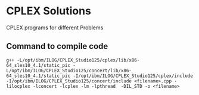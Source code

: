 CPLEX Solutions
===================

CPLEX programs for different Problems

Command to compile code
-----------------------
````
g++ -L/opt/ibm/ILOG/CPLEX_Studio125/cplex/lib/x86-64_sles10_4.1/static_pic -L/opt/ibm/ILOG/CPLEX_Studio125/concert/lib/x86-64_sles10_4.1/static_pic -I/opt/ibm/ILOG/CPLEX_Studio125/cplex/include -I/opt/ibm/ILOG/CPLEX_Studio125/concert/include <filename>.cpp -lilocplex -lconcert -lcplex -lm -lpthread  -DIL_STD -o <filename>
````

